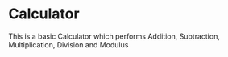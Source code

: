 # Calculator
This is a basic Calculator which performs Addition, Subtraction, Multiplication, Division and Modulus